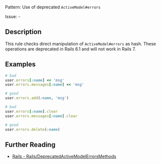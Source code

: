 Pattern: Use of deprecated `ActiveModel#errors`

Issue: -

## Description

This rule checks direct manipulation of `ActiveModel#errors` as hash.
These operations are deprecated in Rails 6.1 and will not work in Rails 7.

## Examples

```ruby
# bad
user.errors[:name] << 'msg'
user.errors.messages[:name] << 'msg'

# good
user.errors.add(:name, 'msg')

# bad
user.errors[:name].clear
user.errors.messages[:name].clear

# good
user.errors.delete(:name)
```

## Further Reading

* [Rails - Rails/DeprecatedActiveModelErrorsMethods](https://docs.rubocop.org/rubocop-rails/cops_rails.html#railsdeprecatedactivemodelerrorsmethods)

